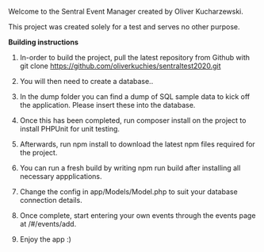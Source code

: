Welcome to the Sentral Event Manager created by Oliver Kucharzewski.

This project was created solely for a test and serves no other purpose.

**Building instructions**

1) In-order to build the project, pull the latest repository from Github with git clone https://github.com/oliverkuchies/sentraltest2020.git

2) You will then need to create a database..

3) In the dump folder you can find a dump of SQL sample data to kick off the application. Please insert these into the database.

4) Once this has been completed, run composer install on the project to install PHPUnit for unit testing.

5) Afterwards, run npm install to download the latest npm files required for the project.

6) You can run a fresh build by writing npm run build after installing all necessary appplications.

7) Change the config in app/Models/Model.php to suit your database connection details.

8) Once complete, start entering your own events through the events page at /#/events/add. 

8) Enjoy the app :) 
